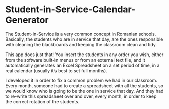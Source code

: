 # Student-in-Service-Calendar-Generator
The Student-in-Service is a very common concept in Romanian schools. Basically, the students who are in service that day, are the ones responsible with cleaning the blackboards and keeping the classroom clean and tidy. 

This app does just that! You insert the students in any order you wish, either from the software built-in menus or from an external text file, and it automatically generates an Excel Spreadsheet on a set period of time, in a real calendar (usually it’s best to set full months).

I developed it in order to fix a common problem we had in our classroom. Every month, someone had to create a spreadsheet with all the students, so we would know who is going to be the one in service that day. And they had to re-write this spreadsheet over and over, every month, in order to keep the correct rotation of the students.
